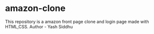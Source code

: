 # amazon-clone
This repository is a amazon front page clone and login page made with HTML,CSS. 
Author - Yash Siddhu
